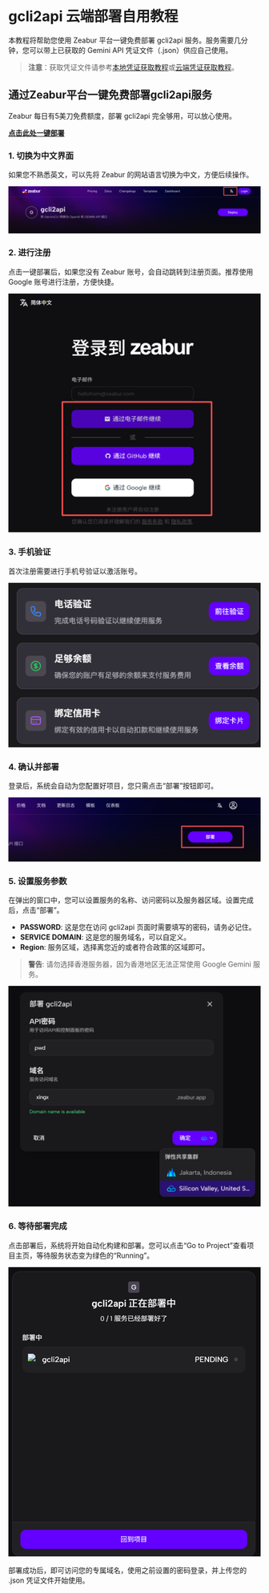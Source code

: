 # gcli2api 云端部署自用教程

本教程将帮助您使用 Zeabur 平台一键免费部署 gcli2api 服务。服务需要几分钟，您可以带上已获取的 Gemini API 凭证文件（.json）供应自己使用。

> **注意**：获取凭证文件请参考[本地凭证获取教程](https://github.com/google/generative-ai-python/blob/main/docs/client_library_quickstart.ipynb)或[云端凭证获取教程](https://github.com/google/generative-ai-python/blob/main/docs/client_library_quickstart_colab.ipynb)。

## 通过Zeabur平台一键免费部署gcli2api服务

Zeabur 每日有5美刀免费额度，部署 gcli2api 完全够用，可以放心使用。

[**点击此处一键部署**](https://zeabur.com/button?template=https://github.com/SOYS1/gcli2api)

### 1. 切换为中文界面

如果您不熟悉英文，可以先将 Zeabur 的网站语言切换为中文，方便后续操作。

![切换中文](https://raw.githubusercontent.com/SOYS1/my-tutorials/main/images/gcli2api-部署教程-1.png)

### 2. 进行注册

点击一键部署后，如果您没有 Zeabur 账号，会自动跳转到注册页面。推荐使用 Google 账号进行注册，方便快捷。

![注册Zeabur](https://raw.githubusercontent.com/SOYS1/my-tutorials/main/images/gcli2api-部署教程-2.png)

### 3. 手机验证

首次注册需要进行手机号验证以激活账号。

![手机验证](https://raw.githubusercontent.com/SOYS1/my-tutorials/main/images/gcli2api-部署教程-3.png)

### 4. 确认并部署

登录后，系统会自动为您配置好项目，您只需点击“部署”按钮即可。

![确认部署](https://raw.githubusercontent.com/SOYS1/my-tutorials/main/images/gcli2api-部署教程-4.png)

### 5. 设置服务参数

在弹出的窗口中，您可以设置服务的名称、访问密码以及服务器区域。设置完成后，点击“部署”。

*   **PASSWORD**: 这是您在访问 gcli2api 页面时需要填写的密码，请务必记住。
*   **SERVICE DOMAIN**: 这是您的服务域名，可以自定义。
*   **Region**: 服务区域，选择离您近的或者符合政策的区域即可。

> **警告**: 请勿选择香港服务器，因为香港地区无法正常使用 Google Gemini 服务。

![设置参数](https://raw.githubusercontent.com/SOYS1/my-tutorials/main/images/gcli2api-部署教程-5.png)

### 6. 等待部署完成

点击部署后，系统将开始自动化构建和部署。您可以点击“Go to Project”查看项目主页，等待服务状态变为绿色的“Running”。

![部署中](https://raw.githubusercontent.com/SOYS1/my-tutorials/main/images/gcli2api-部署教程-6.png)

部署成功后，即可访问您的专属域名，使用之前设置的密码登录，并上传您的 .json 凭证文件开始使用。
